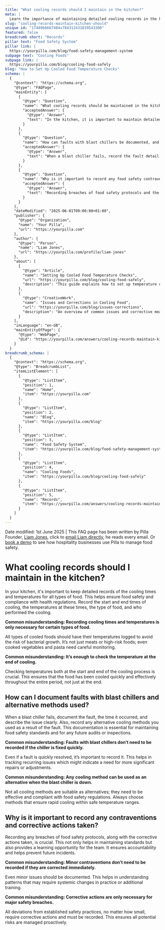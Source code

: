 ```yaml
---
title: "What cooling records should I maintain in the kitchen?"
meta: |
  Learn the importance of maintaining detailed cooling records in the kitchen for all food types, documenting blast chiller faults, and recording corrective actions.
slug: "cooling-records-maintain-kitchen-should"
unique id: "1748966667484x784312431839543300"
featured: false
breadcrumb short: "Records"
pillar text: "Food Safety System"
pillar link: |
  https://yourpilla.com/blog/food-safety-management-system
subpage text: "Cooling Foods"
subpage link: |
  https://yourpilla.com/blog/cooling-food-safely
blog: "How to Set Up Cooled Food Temperature Checks"
schema: |
  {
    "@context": "https://schema.org",
    "@type": "FAQPage",
    "mainEntity": [
      {
        "@type": "Question",
        "name": "What cooling records should be maintained in the kitchen?",
        "acceptedAnswer": {
          "@type": "Answer",
          "text": "In the kitchen, it is important to maintain detailed cooling records for all types of food to ensure food safety. These records should include the start and end times of cooling, the respective temperatures, the type of food, and the individual responsible for the cooling process."
        }
      },
      {
        "@type": "Question",
        "name": "How can faults with blast chillers be documented, and what alternative methods can be used?",
        "acceptedAnswer": {
          "@type": "Answer",
          "text": "When a blast chiller fails, record the fault detail, time of occurrence, and a clear description of the issue. Additionally, document any alternative cooling methods employed to ensure food safety. It's crucial to choose alternative methods that allow rapid cooling within the safe temperature ranges."
        }
      },
      {
        "@type": "Question",
        "name": "Why is it important to record any food safety contraventions and corrective actions taken?",
        "acceptedAnswer": {
          "@type": "Answer",
          "text": "Recording breaches of food safety protocols and the corresponding corrective actions is vital for maintaining standards, ensuring accountability, and providing learning opportunities for the team. All deviations, regardless of their severity, need to be recorded and managed."
        }
      }
    ],
    "dateModified": "2025-06-01T09:00:00+01:00",
    "publisher": {
      "@type": "Organization",
      "name": "Your Pilla",
      "url": "https://yourpilla.com"
    },
    "author": {
      "@type": "Person",
      "name": "Liam Jones",
      "url": "https://yourpilla.com/profile/liam-jones"
    },
    "about": [
      {
        "@type": "Article",
        "name": "Setting Up Cooled Food Temperature Checks",
        "url": "https://yourpilla.com/blog/cooling-food-safely",
        "description": "This guide explains how to set up temperature checks for cooling foods safely, ensuring compliance and food safety."
      },
      {
        "@type": "CreativeWork",
        "name": "Issues and Corrections in Cooling Food",
        "url": "https://yourpilla.com/blog/issues-corrections",
        "description": "An overview of common issues and corrective measures to take when managing cooling protocols in food safety."
      }
    ],
    "inLanguage": "en-GB",
    "mainEntityOfPage": {
      "@type": "WebPage",
      "@id": "https://yourpilla.com/answers/cooling-records-maintain-kitchen-should"
    }
  }
breadcrumb_schema: |
  {
    "@context": "https://schema.org",
    "@type": "BreadcrumbList",
    "itemListElement": [
      {
        "@type": "ListItem",
        "position": 1,
        "name": "Home",
        "item": "https://yourpilla.com"
      },
      {
        "@type": "ListItem",
        "position": 2,
        "name": "Blog",
        "item": "https://yourpilla.com/blog"
      },
      {
        "@type": "ListItem",
        "position": 3,
        "name": "Food Safety System",
        "item": "https://yourpilla.com/blog/food-safety-management-system"
      },
      {
        "@type": "ListItem",
        "position": 4,
        "name": "Cooling Foods",
        "item": "https://yourpilla.com/blog/cooling-food-safely"
      },
      {
        "@type": "ListItem",
        "position": 5,
        "name": "Records",
        "item": "https://yourpilla.com/answers/cooling-records-maintain-kitchen-should"
      }
    ]
  }
---
```


Date modified: 1st June 2025 | This FAQ page has been written by Pilla Founder, [Liam Jones](https://yourpilla.com/profile/liam-jones), click to [email Liam directly](https://mailto:liam@yourpilla.com/), he reads every email. Or [book a demo](https://calendly.com/pilla/demo) to see how hospitality businesses use Pilla to manage food safety.

# What cooling records should I maintain in the kitchen?

In your kitchen, it's important to keep detailed records of the cooling times and temperatures for all types of food. This helps ensure food safety and compliance with health regulations. Record the start and end times of cooling, the temperatures at these times, the type of food, and who performed the cooling.

**Common misunderstanding: Recording cooling times and temperatures is only necessary for certain types of food.**

All types of cooled foods should have their temperatures logged to avoid the risk of bacterial growth. It’s not just meats or high-risk foods; even cooked vegetables and pasta need careful monitoring.

**Common misunderstanding: It’s enough to check the temperature at the end of cooling.**

Checking temperatures both at the start and end of the cooling process is crucial. This ensures that the food has been cooled quickly and effectively throughout the entire period, not just at the end.

## How can I document faults with blast chillers and alternative methods used?

When a blast chiller fails, document the fault, the time it occurred, and describe the issue clearly. Also, record any alternative cooling methods you used as a result of the fault. This documentation is essential for maintaining food safety standards and for any future audits or inspections.

**Common misunderstanding: Faults with blast chillers don’t need to be recorded if the chiller is fixed quickly.**

Even if a fault is quickly resolved, it’s important to record it. This helps in tracking recurring issues which might indicate a need for more significant repairs or adjustments.

**Common misunderstanding: Any cooling method can be used as an alternative when the blast chiller is down.**

Not all cooling methods are suitable as alternatives; they need to be effective and compliant with food safety regulations. Always choose methods that ensure rapid cooling within safe temperature ranges.

## Why is it important to record any contraventions and corrective actions taken?

Recording any breaches of food safety protocols, along with the corrective actions taken, is crucial. This not only helps in maintaining standards but also provides a learning opportunity for the team. It ensures accountability and helps prevent future incidents.

**Common misunderstanding: Minor contraventions don’t need to be recorded if they are corrected immediately.**

Even minor issues should be documented. This helps in understanding patterns that may require systemic changes in practice or additional training.

**Common misunderstanding: Corrective actions are only necessary for major safety breaches.**

All deviations from established safety practices, no matter how small, require corrective actions and must be recorded. This ensures all potential risks are managed proactively.